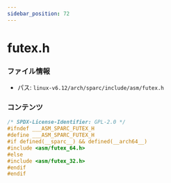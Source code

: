 ```yaml
---
sidebar_position: 72
---
```

# futex.h

### ファイル情報

- パス: `linux-v6.12/arch/sparc/include/asm/futex.h`

### コンテンツ

```h
/* SPDX-License-Identifier: GPL-2.0 */
#ifndef ___ASM_SPARC_FUTEX_H
#define ___ASM_SPARC_FUTEX_H
#if defined(__sparc__) && defined(__arch64__)
#include <asm/futex_64.h>
#else
#include <asm/futex_32.h>
#endif
#endif

```
